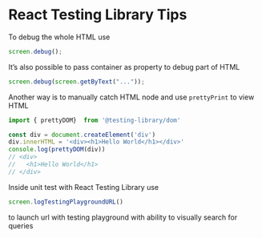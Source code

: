 # React Testing Library Tips

To debug the whole HTML use
```js
screen.debug();
```

It’s also possible to pass container as property to debug part of HTML
```js
screen.debug(screen.getByText("..."));
```

Another way is to manually catch HTML node and use `prettyPrint` to view HTML
```js
import { prettyDOM}  from '@testing-library/dom'

const div = document.createElement('div')
div.innerHTML = '<div><h1>Hello World</h1></div>'
console.log(prettyDOM(div))
// <div>
//   <h1>Hello World</h1>
// </div>
```

Inside unit test with React Testing Library use
```js
screen.logTestingPlaygroundURL()
```

to launch url with testing playground with ability to visually search for queries
